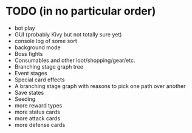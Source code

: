 # TODO (in no particular order)

* bot play
* GUI (probably Kivy but not totally sure yet)
* console log of some sort
* background mode
* Boss fights
* Consumables and other loot/shopping/gear/etc.
* Branching stage graph tree
* Event stages
* Special card effects
* A branching stage graph with reasons to pick one path over another
* Save states
* Seeding
* more reward types
* more status cards
* more attack cards 
* more defense cards

